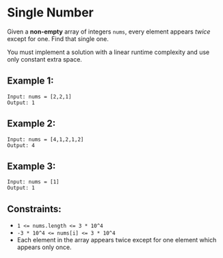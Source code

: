 # Single Number
Given a **non-empty** array of integers `nums`, every element appears *twice* except for one. Find that single one.

You must implement a solution with a linear runtime complexity and use only constant extra space.

## Example 1:
```
Input: nums = [2,2,1]
Output: 1
```

## Example 2:
```
Input: nums = [4,1,2,1,2]
Output: 4
```

## Example 3:
```
Input: nums = [1]
Output: 1
```

## Constraints:
- `1 <= nums.length <= 3 * 10^4`
- `-3 * 10^4 <= nums[i] <= 3 * 10^4`
- Each element in the array appears twice except for one element which appears only once.